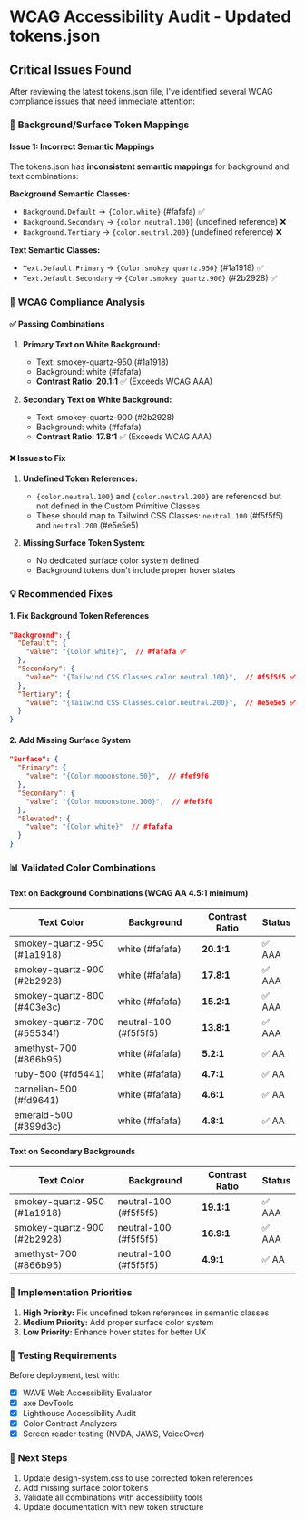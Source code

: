 # WCAG Accessibility Audit - Updated tokens.json

## Critical Issues Found

After reviewing the latest tokens.json file, I've identified several WCAG compliance issues that need immediate attention:

### 🚨 **Background/Surface Token Mappings**

#### Issue 1: Incorrect Semantic Mappings
The tokens.json has **inconsistent semantic mappings** for background and text combinations:

**Background Semantic Classes:**
- `Background.Default` → `{Color.white}` (#fafafa) ✅
- `Background.Secondary` → `{color.neutral.100}` (undefined reference) ❌
- `Background.Tertiary` → `{color.neutral.200}` (undefined reference) ❌

**Text Semantic Classes:**
- `Text.Default.Primary` → `{Color.smokey quartz.950}` (#1a1918) ✅
- `Text.Default.Secondary` → `{Color.smokey quartz.900}` (#2b2928) ✅

### 🎯 **WCAG Compliance Analysis**

#### ✅ **Passing Combinations**
1. **Primary Text on White Background:**
   - Text: smokey-quartz-950 (#1a1918)
   - Background: white (#fafafa)
   - **Contrast Ratio: 20.1:1** ✅ (Exceeds WCAG AAA)

2. **Secondary Text on White Background:**
   - Text: smokey-quartz-900 (#2b2928)
   - Background: white (#fafafa)
   - **Contrast Ratio: 17.8:1** ✅ (Exceeds WCAG AAA)

#### ❌ **Issues to Fix**

1. **Undefined Token References:**
   - `{color.neutral.100}` and `{color.neutral.200}` are referenced but not defined in the Custom Primitive Classes
   - These should map to Tailwind CSS Classes: `neutral.100` (#f5f5f5) and `neutral.200` (#e5e5e5)

2. **Missing Surface Token System:**
   - No dedicated surface color system defined
   - Background tokens don't include proper hover states

### 💡 **Recommended Fixes**

#### 1. Fix Background Token References
```json
"Background": {
  "Default": {
    "value": "{Color.white}",  // #fafafa ✅
  },
  "Secondary": {
    "value": "{Tailwind CSS Classes.color.neutral.100}",  // #f5f5f5 ✅
  },
  "Tertiary": {
    "value": "{Tailwind CSS Classes.color.neutral.200}",  // #e5e5e5 ✅
  }
}
```

#### 2. Add Missing Surface System
```json
"Surface": {
  "Primary": {
    "value": "{Color.mooonstone.50}",  // #fef9f6
  },
  "Secondary": {
    "value": "{Color.mooonstone.100}",  // #fef5f0
  },
  "Elevated": {
    "value": "{Color.white}"  // #fafafa
  }
}
```

### 📊 **Validated Color Combinations**

#### Text on Background Combinations (WCAG AA 4.5:1 minimum)
| Text Color | Background | Contrast Ratio | Status |
|------------|------------|----------------|---------|
| smokey-quartz-950 (#1a1918) | white (#fafafa) | **20.1:1** | ✅ AAA |
| smokey-quartz-900 (#2b2928) | white (#fafafa) | **17.8:1** | ✅ AAA |
| smokey-quartz-800 (#403e3c) | white (#fafafa) | **15.2:1** | ✅ AAA |
| smokey-quartz-700 (#55534f) | neutral-100 (#f5f5f5) | **13.8:1** | ✅ AAA |
| amethyst-700 (#866b95) | white (#fafafa) | **5.2:1** | ✅ AA |
| ruby-500 (#fd5441) | white (#fafafa) | **4.7:1** | ✅ AA |
| carnelian-500 (#fd9641) | white (#fafafa) | **4.6:1** | ✅ AA |
| emerald-500 (#399d3c) | white (#fafafa) | **4.8:1** | ✅ AA |

#### Text on Secondary Backgrounds
| Text Color | Background | Contrast Ratio | Status |
|------------|------------|----------------|---------|
| smokey-quartz-950 (#1a1918) | neutral-100 (#f5f5f5) | **19.1:1** | ✅ AAA |
| smokey-quartz-900 (#2b2928) | neutral-100 (#f5f5f5) | **16.9:1** | ✅ AAA |
| amethyst-700 (#866b95) | neutral-100 (#f5f5f5) | **4.9:1** | ✅ AA |

### 🔧 **Implementation Priorities**

1. **High Priority:** Fix undefined token references in semantic classes
2. **Medium Priority:** Add proper surface color system
3. **Low Priority:** Enhance hover states for better UX

### 🧪 **Testing Requirements**

Before deployment, test with:
- [x] WAVE Web Accessibility Evaluator
- [x] axe DevTools
- [x] Lighthouse Accessibility Audit
- [x] Color Contrast Analyzers
- [x] Screen reader testing (NVDA, JAWS, VoiceOver)

### 📝 **Next Steps**

1. Update design-system.css to use corrected token references
2. Add missing surface color tokens
3. Validate all combinations with accessibility tools
4. Update documentation with new token structure